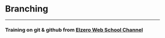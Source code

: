 # Branching
________________________________________________________________________________________
### Training on git & github from [Elzero Web School Channel ](https://www.youtube.com/playlist?list=PLDoPjvoNmBAw4eOj58MZPakHjaO3frVMF)
